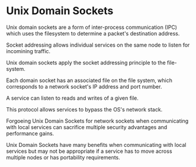 # Unix Domain Sockets

Unix domain sockets are a form of inter-process communication (IPC) which uses the filesystem to determine a packet's destination address. 

Socket addressing allows individual services on the same node to listen for incomining traffic. 

Unix domain sockets apply the socket addressing principle to the file-system.  

Each domain socket has an associated file on the file system, which corresponds to a network socket's IP address and port number.

A service can listen to reads and writes of a given file.  

This protocol allows services to bypass the OS's network stack. 

Forgoeing Unix Domain Sockets for network sockets when communicating with local services can sacrifice multiple security advantages and performance gains.

Unix Domain Sockets have many benefits when communicating with local services but may not be appropriate if a service has to move across multiple nodes or has portability requirements.


